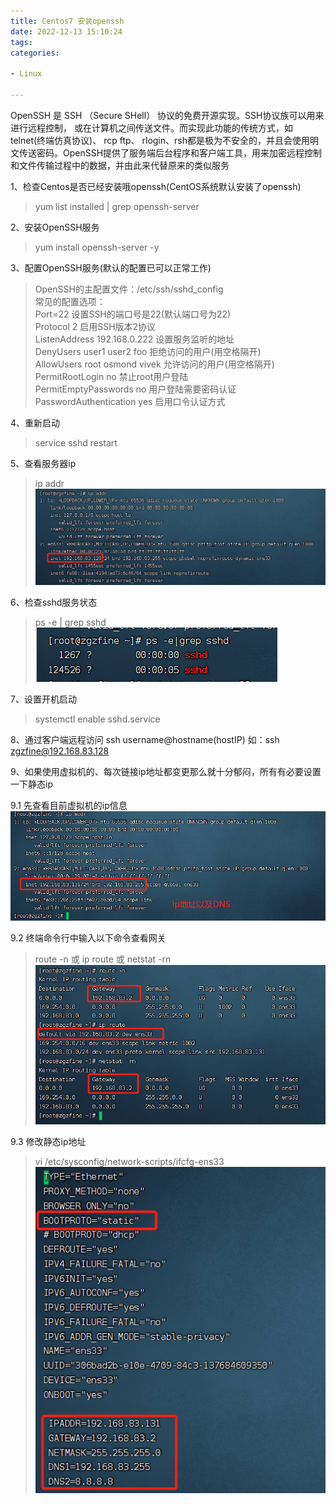 ```yaml
---
title: Centos7 安装openssh
date: 2022-12-13 15:10:24
tags:
categories:

- Linux

---
```


OpenSSH 是 SSH （Secure SHell） 协议的免费开源实现。SSH协议族可以用来进行远程控制， 或在计算机之间传送文件。而实现此功能的传统方式，如telnet(终端仿真协议)、 rcp ftp、
rlogin、rsh都是极为不安全的，并且会使用明文传送密码。OpenSSH提供了服务端后台程序和客户端工具，用来加密远程控制和文件传输过程中的数据，并由此来代替原来的类似服务

<!--more-->

1、检查Centos是否已经安装哦openssh(CentOS系统默认安装了openssh)
> yum list installed | grep openssh-server

2、安装OpenSSH服务
> yum install openssh-server -y

3、配置OpenSSH服务(默认的配置已可以正常工作)

> OpenSSH的主配置文件：/etc/ssh/sshd_config  
> 常见的配置选项：  
> Port=22 设置SSH的端口号是22(默认端口号为22)  
> Protocol 2 启用SSH版本2协议  
> ListenAddress 192.168.0.222 设置服务监听的地址  
> DenyUsers user1 user2 foo 拒绝访问的用户(用空格隔开)  
> AllowUsers root osmond vivek 允许访问的用户(用空格隔开)  
> PermitRootLogin no 禁止root用户登陆  
> PermitEmptyPasswords no 用户登陆需要密码认证  
> PasswordAuthentication yes 启用口令认证方式  

4、重新启动
> service sshd restart

5、查看服务器ip
> ip addr
> ![](../images/0008/20221213152031.png)

6、检查sshd服务状态
> ps -e | grep sshd
![](../images/0008/20221213152339.png)

7、设置开机启动
> systemctl enable sshd.service

8、通过客户端远程访问
ssh username@hostname(hostIP)
如：ssh zgzfine@192.168.83.128

9、如果使用虚拟机的、每次链接ip地址都变更那么就十分郁闷，所有有必要设置一下静态ip

9.1 先查看目前虚拟机的ip信息
![](../images/0011/20221218121859.png)

9.2 终端命令行中输入以下命令查看网关
> route -n 或 ip route 或 netstat -rn
![](../images/0011/20221218122253.png)

9.3 修改静态ip地址
> vi /etc/sysconfig/network-scripts/ifcfg-ens33
![](../images/0011/20221218122446.png)